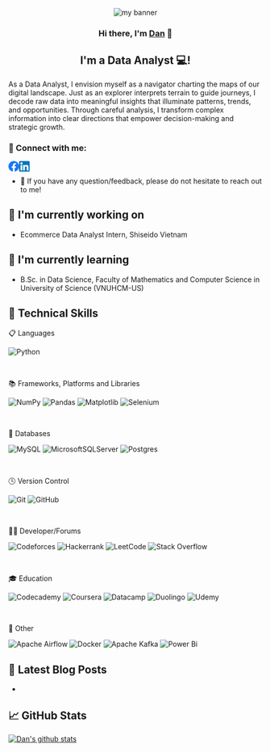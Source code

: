 <p align="center">
<img src="https://github.com/user-attachments/assets/6fb74abd-e386-426e-bef2-0f69822ec0af" alt="my banner">
</p>

<h3 align="center">
Hi there, I'm <a href="" target="_blank" rel="noreferrer">Dan</a> 👋
</h3>

<h2 align="center">
I'm a Data Analyst 💻!
</h2> 

As a Data Analyst, I envision myself as a navigator charting the maps of our digital landscape. Just as an explorer interprets terrain to guide journeys, I decode raw data into meaningful insights that illuminate patterns, trends, and opportunities. Through careful analysis, I transform complex information into clear directions that empower decision-making and strategic growth. 

### 🤝 Connect with me:

<a href="https://www.facebook.com/thedan.forwork/"><img align="left" src="/images/facebook.png" alt="Dan Huynh | Facebook" width="21px"/></a>
<a href="https://www.linkedin.com/in/danhuynhnguyenthe/"><img align="left" src="/images/linkedin.png" alt="Dan Huynh | LinkedIn" width="21px"/></a>
</br>
- 💬 If you have any question/feedback, please do not hesitate to reach out to me!

## 🔭 I'm currently working on

- Ecommerce Data Analyst Intern, Shiseido Vietnam

## 🌱 I'm currently learning

- B.Sc. in Data Science, Faculty of Mathematics and Computer Science in University of Science (VNUHCM-US)

## 💼 Technical Skills

📋 Languages

![Python](https://img.shields.io/badge/python-3670A0?style=for-the-badge&logo=python&logoColor=ffdd54)

</br>

📚 Frameworks, Platforms and Libraries

![NumPy](https://img.shields.io/badge/numpy-%23013243.svg?style=for-the-badge&logo=numpy&logoColor=white)
![Pandas](https://img.shields.io/badge/pandas-%23150458.svg?style=for-the-badge&logo=pandas&logoColor=white)
![Matplotlib](https://img.shields.io/badge/Matplotlib-%23ffffff.svg?style=for-the-badge&logo=Matplotlib&logoColor=black)
![Selenium](https://img.shields.io/badge/-selenium-%43B02A?style=for-the-badge&logo=selenium&logoColor=white)

</br>

💾 Databases

![MySQL](https://img.shields.io/badge/mysql-4479A1.svg?style=for-the-badge&logo=mysql&logoColor=white)
![MicrosoftSQLServer](https://img.shields.io/badge/Microsoft%20SQL%20Server-CC2927?style=for-the-badge&logo=microsoft%20sql%20server&logoColor=white)
![Postgres](https://img.shields.io/badge/postgres-%23316192.svg?style=for-the-badge&logo=postgresql&logoColor=white)

</br>

🕓 Version Control

![Git](https://img.shields.io/badge/git-%23F05033.svg?style=for-the-badge&logo=git&logoColor=white)
![GitHub](https://img.shields.io/badge/github-%23121011.svg?style=for-the-badge&logo=github&logoColor=white)

</br>

🧑‍💻 Developer/Forums

![Codeforces](https://img.shields.io/badge/Codeforces-445f9d?style=for-the-badge&logo=Codeforces&logoColor=white)
![Hackerrank](https://img.shields.io/badge/-Hackerrank-2EC866?style=for-the-badge&logo=HackerRank&logoColor=white)
![LeetCode](https://img.shields.io/badge/LeetCode-000000?style=for-the-badge&logo=LeetCode&logoColor=#d16c06)
![Stack Overflow](https://img.shields.io/badge/-Stackoverflow-FE7A16?style=for-the-badge&logo=stack-overflow&logoColor=white)

</br>

🎓 Education

![Codecademy](https://img.shields.io/badge/Codecademy-FFF0E5?style=for-the-badge&logo=codecademy&logoColor=1F243A)
![Coursera](https://img.shields.io/badge/Coursera-%230056D2.svg?style=for-the-badge&logo=Coursera&logoColor=white)
![Datacamp](https://img.shields.io/badge/Datacamp-05192D?style=for-the-badge&logo=datacamp&logoColor=03E860)
![Duolingo](https://img.shields.io/badge/Duolingo-%234DC730.svg?style=for-the-badge&logo=Duolingo&logoColor=white)
![Udemy](https://img.shields.io/badge/Udemy-A435F0?style=for-the-badge&logo=Udemy&logoColor=white)

</br>

🥅 Other

![Apache Airflow](https://img.shields.io/badge/Apache%20Airflow-017CEE?style=for-the-badge&logo=Apache%20Airflow&logoColor=white)
![Docker](https://img.shields.io/badge/docker-%230db7ed.svg?style=for-the-badge&logo=docker&logoColor=white)
![Apache Kafka](https://img.shields.io/badge/Apache%20Kafka-000?style=for-the-badge&logo=apachekafka)
![Power Bi](https://img.shields.io/badge/power_bi-F2C811?style=for-the-badge&logo=powerbi&logoColor=black)

## 📝 Latest Blog Posts

-

## 📈 GitHub Stats 

[![Dan's github stats](https://github-readme-stats.vercel.app/api?username=Thedan53-Forwork&theme=prussian&show_icons=true)](https://github.com/Thedan53-Forwork)
